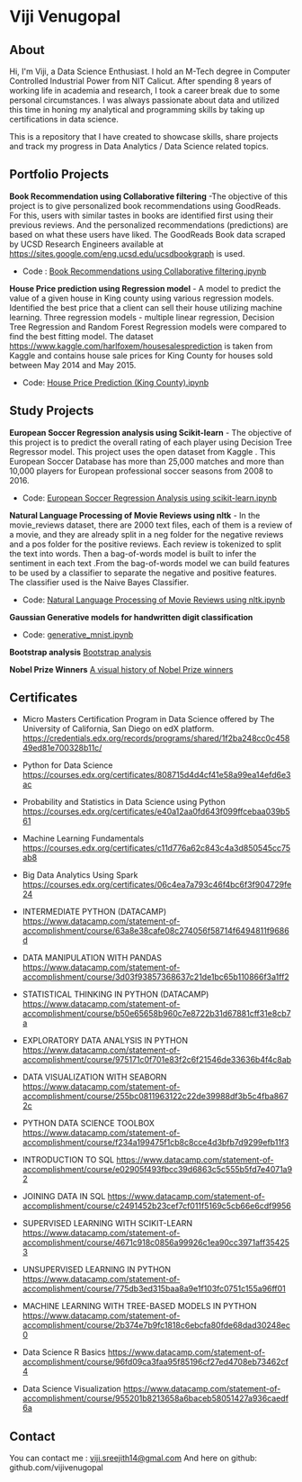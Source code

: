 # Viji Venugopal #

## About ##

Hi, I'm Viji, a Data Science Enthusiast. I hold an M-Tech degree in Computer Controlled Industrial Power from NIT Calicut.
After spending 8 years of working life in academia and research, I took a career break due to some personal circumstances. I was always
passionate about data and utilized this time in honing my analytical and programming skills by taking up certifications in data science.

This is a repository that I have created to showcase skills, share projects and track my progress in Data Analytics / Data Science related topics.

## Portfolio Projects ##
**Book Recommendation using Collaborative filtering** -The objective of this project is to give personalized book recommendations using GoodReads. For this, users with similar tastes in books are identified first using their previous reviews. And the personalized recommendations (predictions) are based on what these users have liked. The GoodReads Book data scraped by UCSD Research Engineers available at https://sites.google.com/eng.ucsd.edu/ucsdbookgraph is used.
* Code : [Book Recommendations using Collaborative filtering.ipynb](https://github.com/vijivenugopal/Book-Recommendations-using-Collaborative-filtering)

**House Price prediction using Regression model** - A model to predict the value of a given house in King county using various regression models. Identified the best price that a client can sell their house utilizing machine learning. Three regression models - multiple linear regression, Decision Tree Regression and Random Forest Regression models were compared to find the best fitting model. The dataset https://www.kaggle.com/harlfoxem/housesalesprediction is taken from Kaggle and contains house sale prices for King County for houses sold between May 2014 and May 2015.
* Code: [House Price Prediction (King County).ipynb](https://github.com/vijivenugopal/Regression-model_-House-Price-Prediction)


## Study Projects ##
**European Soccer Regression analysis using Scikit-learn** - The objective of this project is to predict the overall rating of each player using Decision Tree Regressor model. This project uses the open dataset from Kaggle . This European Soccer Database has more than 25,000 matches and more than 10,000 players for European professional soccer seasons from 2008 to 2016.
* Code: [European Soccer Regression Analysis using scikit-learn.ipynb](https://github.com/vijivenugopal/European-Soccer-Regression-Analysis-using-scikit-learn)

**Natural Language Processing of Movie Reviews using nltk** - In the movie_reviews dataset, there are 2000 text files, each of them is a review of a movie, and they are already split in a neg folder for the negative reviews and a pos folder for the positive reviews. Each review is tokenized to split the text into words. Then a bag-of-words model is built to infer the sentiment in each text .From the bag-of-words model we can build features to be used by a classifier to separate the negative and positive features. The classifier used is the Naive Bayes Classifier.
* Code: [Natural Language Processing of Movie Reviews using nltk.ipynb](https://github.com/vijivenugopal/Natural-Language-Processing-of-Movie-Reviews-using-nltk)

**Gaussian Generative models for handwritten digit classification**
* Code: [generative_mnist.ipynb](https://github.com/vijivenugopal/Gaussian-generative-models-for-handwritten-digit-classification)

**Bootstrap analysis**
[Bootstrap analysis](https://github.com/vijivenugopal/Bootstrap-analysis-of-Semmelweis-handwashing-data)

**Nobel Prize Winners**
[A visual history of Nobel Prize winners](https://github.com/vijivenugopal/A-visual-history-of-Nobel-Prize-winners)


## Certificates ##

- Micro Masters Certification Program in Data Science offered by The University of California, San Diego on edX platform. https://credentials.edx.org/records/programs/shared/1f2ba248cc0c45849ed81e700328b11c/

- Python for Data Science https://courses.edx.org/certificates/808715d4d4cf41e58a99ea14efd6e3ac

- Probability and Statistics in Data Science using Python https://courses.edx.org/certificates/e40a12aa0fd643f099ffcebaa039b561

- Machine Learning Fundamentals https://courses.edx.org/certificates/c11d776a62c843c4a3d850545cc75ab8

- Big Data Analytics Using Spark
https://courses.edx.org/certificates/06c4ea7a793c46f4bc6f3f904729fe24

- INTERMEDIATE PYTHON (DATACAMP)
https://www.datacamp.com/statement-of-accomplishment/course/63a8e38cafe08c274056f58714f6494811f9686d

- DATA MANIPULATION WITH PANDAS
https://www.datacamp.com/statement-of-accomplishment/course/3d03f93857368637c21de1bc65b110866f3a1ff2

- STATISTICAL THINKING IN PYTHON (DATACAMP)
https://www.datacamp.com/statement-of-accomplishment/course/b50e65658b960c7e8722b31d67881cff31e8cb7a

- EXPLORATORY DATA ANALYSIS IN PYTHON
https://www.datacamp.com/statement-of-accomplishment/course/975171c0f701e83f2c6f21546de33636b4f4c8ab

- DATA VISUALIZATION WITH SEABORN
https://www.datacamp.com/statement-of-accomplishment/course/255bc0811963122c22de39988df3b5c4fba8672c

- PYTHON DATA SCIENCE TOOLBOX
https://www.datacamp.com/statement-of-accomplishment/course/f234a199475f1cb8c8cce4d3bfb7d9299efb11f3

- INTRODUCTION TO SQL
https://www.datacamp.com/statement-of-accomplishment/course/e02905f493fbcc39d6863c5c555b5fd7e4071a92

- JOINING DATA IN SQL
https://www.datacamp.com/statement-of-accomplishment/course/c2491452b23cef7cf011f5169c5cb66e6cdf9956

- SUPERVISED LEARNING WITH SCIKIT-LEARN
https://www.datacamp.com/statement-of-accomplishment/course/4671c918c0856a99926c1ea90cc3971aff354253

- UNSUPERVISED LEARNING IN PYTHON
https://www.datacamp.com/statement-of-accomplishment/course/775db3ed315baa8a9e1f103fc0751c155a96ff01

- MACHINE LEARNING WITH TREE-BASED MODELS IN PYTHON
https://www.datacamp.com/statement-of-accomplishment/course/2b374e7b9fc1818c6ebcfa80fde68dad30248ec0


- Data Science R Basics https://www.datacamp.com/statement-of-accomplishment/course/96fd09ca3faa95f85196cf27ed4708eb73462cf4 

-	Data Science Visualization  https://www.datacamp.com/statement-of-accomplishment/course/955201b8213658a6baceb58051427a936caedf6a


## Contact ##
You can contact me : viji.sreejith14@gmal.com
And here on github: github.com/vijivenugopal

<!---
vijivenugopal/vijivenugopal is a ✨ special ✨ repository because its `README.md` (this file) appears on your GitHub profile.
You can click the Preview link to take a look at your changes.
--->

